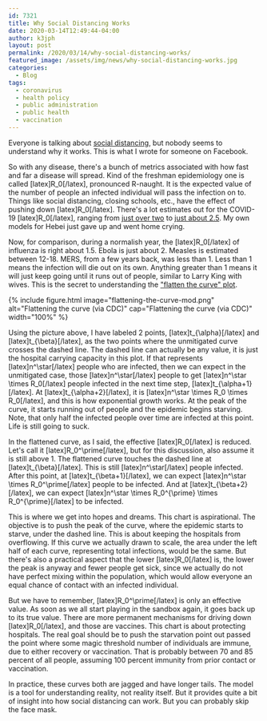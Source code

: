 ```yaml
---
id: 7321
title: Why Social Distancing Works
date: 2020-03-14T12:49:44-04:00
author: k3jph
layout: post
permalink: /2020/03/14/why-social-distancing-works/
featured_image: /assets/img/news/why-social-distancing-works.jpg
categories:
  - Blog
tags:
  - coronavirus
  - health policy
  - public administration
  - public health
  - vaccination
---
```

Everyone is talking about [social
distancing](http://www.cidrap.umn.edu/sites/default/files/public/php/185/185_factsheet_social_distancing.pdf),
but nobody seems to understand why it works. This is what I wrote
for someone on Facebook.

So with any disease, there's a bunch of metrics associated with how
fast and far a disease will spread. Kind of the freshman epidemiology
one is called [latex]R_0[/latex], pronounced R-naught. It is the
expected value of the number of people an infected individual will
pass the infection on to. Things like social distancing, closing
schools, etc., have the effect of pushing down [latex]R_0[/latex].
There's a lot estimates out for the COVID-19 [latex]R_0[/latex],
ranging from [just over two](https://www.ncbi.nlm.nih.gov/pubmed/32097725)
to [just about
2.5](https://www.who.int/docs/default-source/coronaviruse/who-china-joint-mission-on-covid-19-final-report.pdf).
My own models for Hebei just gave up and went home crying.

Now, for comparison, during a normalish year, the [latex]R_0[/latex]
of influenza is right about 1.5\. Ebola is just about 2\. Measles
is estimated between 12-18\. MERS, from a few years back, was less
than 1\. Less than 1 means the infection will die out on its own.
Anything greater than 1 means it will just keep going until it runs
out of people, similar to Larry King with wives. This is the secret
to understanding the ["flatten the curve"
plot](https://healthblog.uofmhealth.org/wellness-prevention/flattening-curve-for-covid-19-what-does-it-mean-and-how-can-you-help).

{% include figure.html image="flattening-the-curve-mod.png" alt="Flattening the curve (via CDC)" 
   cap="Flattening the curve (via CDC)" width="100%" %}

Using the picture above, I have labeled 2 points, [latex]t_{\alpha}[/latex]
and [latex]t_{\beta}[/latex], as the two points where the unmitigated
curve crosses the dashed line. The dashed line can actually be any
value, it is just the hospital carrying capacity in this plot. If
that represents [latex]n^\star[/latex] people who are infected,
then we can expect in the unmitigated case, those [latex]n^\star[/latex]
people to get [latex]n^\star \times R_0[/latex] people infected in
the next time step, [latex]t_{\alpha+1}[/latex]. At
[latex]t_{\alpha+2}[/latex], it is [latex]n^\star \times R_0 \times
R_0[/latex], and this is how exponential growth works. At the peak
of the curve, it starts running out of people and the epidemic
begins starving. Note, that only half the infected people over time
are infected at this point. Life is still going to suck.

In the flattened curve, as I said, the effective [latex]R_0[/latex]
is reduced. Let's call it [latex]R_0^\prime[/latex], but for this
discussion, also assume it is still above 1\. The flattened curve
touches the dashed line at [latex]t_{\beta}[/latex]. This is still
[latex]n^\star[/latex] people infected. After this point, at
[latex]t_{\beta+1}[/latex], we can expect [latex]n^\star \times
R_0^\prime[/latex] people to be infected. And at
[latex]t_{\beta+2}[/latex], we can expect [latex]n^\star \times
R_0^{\prime} \times R_0^{\prime}[/latex] to be infected.

This is where we get into hopes and dreams. This chart is aspirational.
The objective is to push the peak of the curve, where the epidemic
starts to starve, under the dashed line. This is about keeping the
hospitals from overflowing. If this curve we actually drawn to
scale, the area under the left half of each curve, representing
total infections, would be the same. But there's also a practical
aspect that the lower [latex]R_0[/latex] is, the lower the peak is
anyway and fewer people get sick, since we actually do not have
perfect mixing within the population, which would allow everyone
an equal chance of contact with an infected individual.

But we have to remember, [latex]R_0^\prime[/latex] is only an
effective value. As soon as we all start playing in the sandbox
again, it goes back up to its true value. There are more permanent
mechanisms for driving down [latex]R_0[/latex], and those are
vaccines. This chart is about protecting hospitals. The real goal
should be to push the starvation point out passed the point where
some magic threshold number of individuals are immune, due to either
recovery or vaccination. That is probably between 70 and 85 percent
of all people, assuming 100 percent immunity from prior contact or
vaccination.

In practice, these curves both are jagged and have longer tails.
The model is a tool for understanding reality, not reality itself.
But it provides quite a bit of insight into how social distancing
can work. But you can probably skip the face mask.
